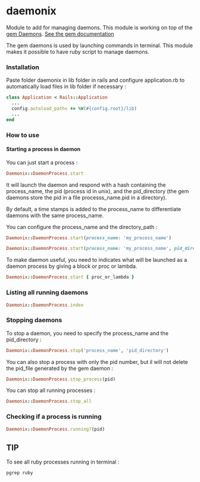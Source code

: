# daemonix
Module to add for managing daemons.
This module is working on top of the [gem Daemons](https://github.com/thuehlinger/daemons).
[See the gem documentation](https://www.rubydoc.info/gems/daemons/Daemons)

The gem daemons is used by launching commands in terminal. This module makes it possible to have ruby script to manage daemons.

### Installation

Paste folder daemonix in lib folder in rails
and configure application.rb to automatically load files in lib folder if necessary :

```ruby
class Application < Rails::Application
  ...
  config.autoload_paths += %W(#{config.root}/lib)
  ...
end
```

### How to use


#### Starting a process in daemon


You can just start a process :
```ruby
Daemonix::DaemonProcess.start
```
It will launch the daemon and respond with a hash containing the process_name, the pid (process id in unix), and the pid_directory (the gem daemons store the pid in a file processs_name.pid in a directory).

By default, a time stamps is added to the process_name to differentiate daemons with the same process_name.


You can configure the process_name and the directory_path :
```ruby
Daemonix::DaemonProcess.start(process_name: 'my_process_name')
```

```ruby
Daemonix::DaemonProcess.start(process_name: 'my_process_name', pid_directory: './my_directorypath')
```


To make daemon useful, you need to indicates what will be launched as a daemon process by giving a block or proc or lambda.

```ruby
Daemonix::DaemonProcess.start { proc_or_lambda }
```

### Listing all running daemons

```ruby
Daemonix::DaemonProcess.index
```



### Stopping daemons

To stop a daemon, you need to specify the process_name and the pid_directory : 

```ruby
Daemonix::DaemonProcess.stop('process_name', 'pid_directory') 
```


You can also stop a process with only the pid number, but il will not delete the pid_file generated by the gem daemon :

```ruby
Daemonix::DaemonProcess.stop_process(pid)
```


You can stop all running processes :
```ruby
Daemonix::DaemonProcess.stop_all
```



### Checking if a process is running

```ruby
Daemonix::DaemonProcess.running?(pid)
```



## TIP

To see all ruby processes running in terminal : 

```bash
pgrep ruby
```
